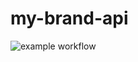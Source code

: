 # my-brand-api
![example workflow](https://github.com/ncutixavier/learn-node-js/actions/workflows/node.js.yml/badge.svg)
